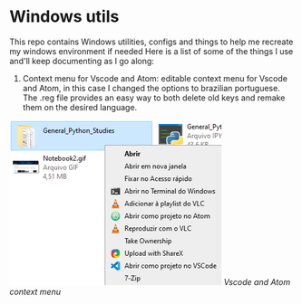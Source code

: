 # Windows utils

This repo contains Windows utilities, configs and things to help me recreate my windows environment if needed
Here is a list of some of the things I use and'll keep documenting as I go along:

1. Context menu for Vscode and Atom:
    editable context menu for Vscode and Atom, in this case I changed the options to brazilian portuguese. The .reg file provides an easy way to both delete old keys and remake them on the desired language.
    
![vscode and atom context menu](./images/Vscode_Atom_Menu_Windows.png)
*Vscode and Atom context menu*


